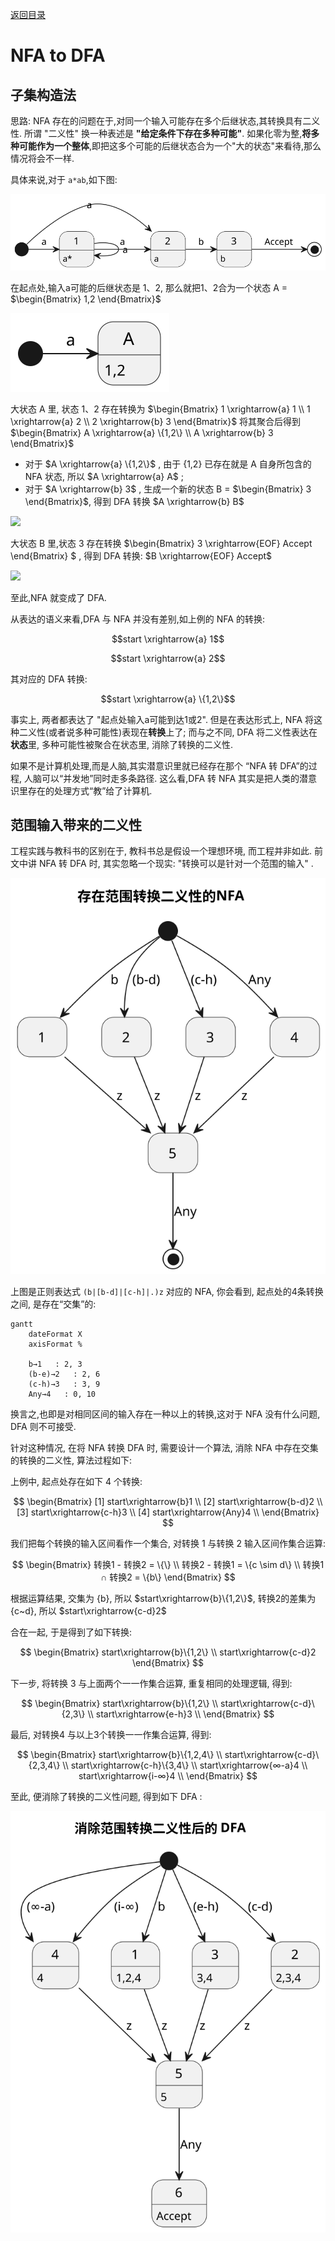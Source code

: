 [返回目录](../index.md)

# NFA to DFA

## 子集构造法

思路: NFA 存在的问题在于,对同一个输入可能存在多个后继状态,其转换具有二义性. 所谓 "二义性" 换一种表述是 **"给定条件下存在多种可能"**. 如果化零为整,**将多种可能作为一个整体**,即把这多个可能的后继状态合为一个"大的状态"来看待,那么情况将会不一样.

具体来说,对于 `a*ab`,如下图:

![](./nfa_2_dfa_aab.svg)

在起点处,输入a可能的后继状态是 1、2, 那么就把1、2合为一个状态 A = $`\begin{Bmatrix} 1,2 \end{Bmatrix}`$

![](./nfa_2_dfa_step1.svg)

大状态 A 里, 状态 1、2 存在转换为 $`\begin{Bmatrix}
1 \xrightarrow{a} 1 \\
1 \xrightarrow{a} 2 \\
2 \xrightarrow{b} 3
\end{Bmatrix}`$ 将其聚合后得到 $`\begin{Bmatrix}
A \xrightarrow{a} \{1,2\} \\
A \xrightarrow{b} 3
\end{Bmatrix}`$

- 对于 $A \xrightarrow{a} \{1,2\}$ , 由于 {1,2} 已存在就是 A 自身所包含的 NFA 状态, 所以 $A \xrightarrow{a} A$ ;
- 对于 $A \xrightarrow{b} 3$ , 生成一个新的状态 B = $\begin{Bmatrix} 3 \end{Bmatrix}$, 得到 DFA 转换 $A \xrightarrow{b} B$  

![](./nfa_2_dfa_step2.svg)

大状态 B 里,状态 3 存在转换 $`\begin{Bmatrix} 3 \xrightarrow{EOF} Accept \end{Bmatrix} `$ , 得到 DFA 转换:  $B \xrightarrow{EOF} Accept$

![](./nfa_2_dfa_step3.svg)

至此,NFA 就变成了 DFA.

从表达的语义来看,DFA 与 NFA 并没有差别,如上例的 NFA 的转换:

$$start \xrightarrow{a} 1$$

$$start \xrightarrow{a} 2$$

其对应的 DFA 转换:

$$start \xrightarrow{a} \{1,2\}$$

事实上, 两者都表达了 "起点处输入a可能到达1或2". 但是在表达形式上, NFA 将这种二义性(或者说多种可能性)表现在**转换**上了; 而与之不同, DFA 将二义性表达在**状态**里, 多种可能性被聚合在状态里, 消除了转换的二义性.

如果不是计算机处理,而是人脑,其实潜意识里就已经存在那个 “NFA 转 DFA”的过程, 人脑可以“并发地”同时走多条路径. 这么看,DFA 转 NFA 其实是把人类的潜意识里存在的处理方式“教”给了计算机.

## 范围输入带来的二义性

工程实践与教科书的区别在于, 教科书总是假设一个理想环境, 而工程并非如此. 前文中讲 NFA 转 DFA 时, 其实忽略一个现实: "转换可以是针对一个范围的输入" .

![](./nfa_2_dfa_range_ambiguity.svg)

上图是正则表达式 `(b|[b-d]|[c-h]|.)z` 对应的 NFA, 你会看到, 起点处的4条转换之间, 是存在“交集”的:

```mermaid
gantt
    dateFormat X
    axisFormat %

    b→1   : 2, 3
    (b-e)→2   : 2, 6
    (c-h)→3   : 3, 9
    Any→4   : 0, 10
```

换言之,也即是对相同区间的输入存在一种以上的转换,这对于 NFA 没有什么问题, DFA 则不可接受.

针对这种情况, 在将 NFA 转换 DFA 时, 需要设计一个算法, 消除 NFA 中存在交集的转换的二义性, 算法过程如下:

上例中, 起点处存在如下 4 个转换:

$$
\begin{Bmatrix}
	[1] start\xrightarrow{b}1 \\
	[2] start\xrightarrow{b-d}2 \\
	[3] start\xrightarrow{c-h}3 \\
	[4] start\xrightarrow{Any}4 \\
\end{Bmatrix}
$$

我们把每个转换的输入区间看作一个集合, 对转换 1 与转换 2 输入区间作集合运算:

$$
\begin{Bmatrix}
转换1 - 转换2 = \{\} \\
转换2 - 转换1 = \{c \sim d\} \\
转换1 ∩ 转换2 = \{b\}
\end{Bmatrix}
$$

根据运算结果, 交集为 {b}, 所以 $start\xrightarrow{b}\{1,2\}$, 转换2的差集为 {c~d}, 所以 $start\xrightarrow{c-d}2$

合在一起, 于是得到了如下转换:

$$
\begin{Bmatrix}
start\xrightarrow{b}\{1,2\} \\
start\xrightarrow{c-d}2
\end{Bmatrix}
$$

下一步, 将转换 3 与上面两个一一作集合运算, 重复相同的处理逻辑, 得到:

$$
\begin{Bmatrix}
start\xrightarrow{b}\{1,2\} \\
start\xrightarrow{c-d}\{2,3\} \\
start\xrightarrow{e-h}3 \\
\end{Bmatrix}
$$

最后, 对转换4 与以上3个转换一一作集合运算, 得到:

$$
\begin{Bmatrix}
	start\xrightarrow{b}\{1,2,4\} \\
	start\xrightarrow{c-d}\{2,3,4\} \\
	start\xrightarrow{c-h}\{3,4\} \\
	start\xrightarrow{∞-a}4 \\
	start\xrightarrow{i-∞}4 \\
\end{Bmatrix}
$$

至此, 便消除了转换的二义性问题, 得到如下 DFA :

![](./nfa_2_dfa_range_ambiguity_eliminate.svg)
